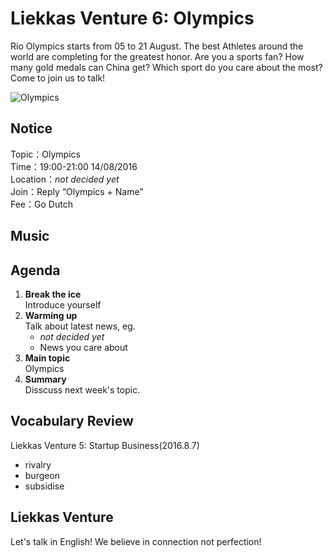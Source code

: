 
# Liekkas Venture 6: Olympics

Rio Olympics starts from 05 to 21 August. The best Athletes  around the world are completing for the greatest honor. Are you a sports fan? How many gold medals can China get? Which sport do you care about the most? Come to join us to talk!

![Olympics](./images/Olympics.jpg "Olympics")

## Notice

Topic：Olympics  
Time：19:00-21:00 14/08/2016  
Location：*not decided yet*  
Join：Reply “Olympics + Name”   
Fee：Go Dutch

## Music
	

## Agenda

1. **Break the ice**  
    Introduce yourself
2. **Warming up**   
    Talk about latest news, eg.
	- *not decided yet*
    - News you care about
3. **Main topic**  
	Olympics
4. **Summary**   
    Disscuss next week's topic.

## Vocabulary Review

Liekkas Venture 5:  Startup Business(2016.8.7)  

- rivalry
- burgeon
- subsidise

## Liekkas Venture

Let's talk in English!
We believe in connection not perfection!
